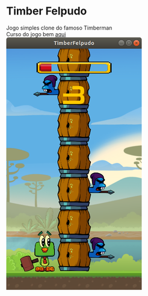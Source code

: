 # Timber Felpudo
Jogo simples clone do famoso Timberman</br>
Curso do jogo bem <a href="https://www.udemy.com/course/criacao-de-jogos-para-android-curso-completo/">aqui</a></br>
<img src="demo.png">
